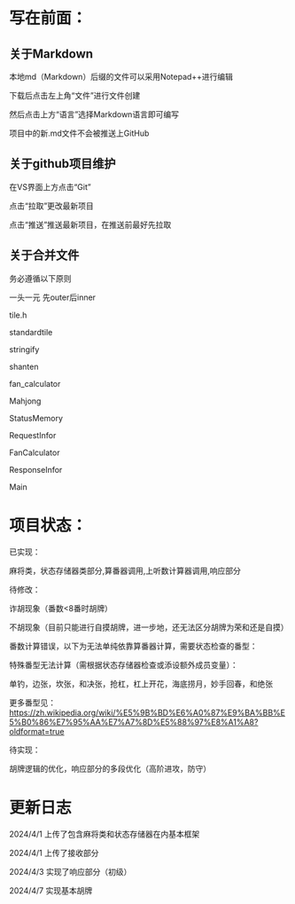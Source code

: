 # 写在前面：
## 关于Markdown
本地md（Markdown）后缀的文件可以采用Notepad++进行编辑

下载后点击左上角“文件”进行文件创建

然后点击上方“语言”选择Markdown语言即可编写

项目中的新.md文件不会被推送上GitHub


## 关于github项目维护
在VS界面上方点击“Git”

点击“拉取”更改最新项目

点击“推送”推送最新项目，在推送前最好先拉取


## 关于合并文件

务必遵循以下原则

一头一元 先outer后inner

tile.h

standardtile

stringify

shanten

fan_calculator

Mahjong

StatusMemory

RequestInfor

FanCalculator

ResponseInfor

Main




# 项目状态：

已实现：

麻将类，状态存储器类部分,算番器调用,上听数计算器调用,响应部分



待修改：

诈胡现象（番数<8番时胡牌）

不胡现象（目前只能进行自摸胡牌，进一步地，还无法区分胡牌为荣和还是自摸）

番数计算错误，以下为无法单纯依靠算番器计算，需要状态检查的番型：


特殊番型无法计算（需根据状态存储器检查或添设额外成员变量）：

单钓，边张，坎张，和决张，抢杠，杠上开花，海底捞月，妙手回春，和绝张



更多番型见：https://zh.wikipedia.org/wiki/%E5%9B%BD%E6%A0%87%E9%BA%BB%E5%B0%86%E7%95%AA%E7%A7%8D%E5%88%97%E8%A1%A8?oldformat=true



待实现：

胡牌逻辑的优化，响应部分的多段优化（高阶进攻，防守）



# 更新日志

2024/4/1 上传了包含麻将类和状态存储器在内基本框架

2024/4/1 上传了接收部分

2024/4/3 实现了响应部分（初级）

2024/4/7 实现基本胡牌


